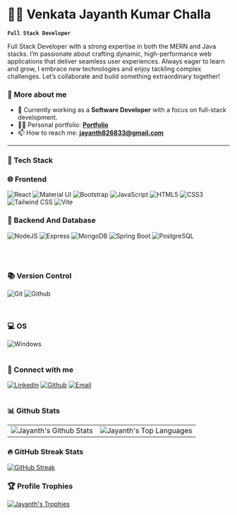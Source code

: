# 🏄‍♂️ Venkata Jayanth Kumar Challa

**`Full Stack Developer`**

Full Stack Developer with a strong expertise in both the MERN and Java stacks. I’m passionate about crafting dynamic, high-performance web applications that deliver seamless user experiences. Always eager to learn and grow, I embrace new technologies and enjoy tackling complex challenges. Let’s collaborate and build something extraordinary together!


### 🚀 More about me

- 🌱 Currently working as a **Software Developer** with a focus on full-stack development.
- 👨‍💻 Personal portfolio: **<a href="https://jayanth-portfolio007.netlify.app/">Portfolio</a>**
- 📫 How to reach me: **jayanth826833@gmail.com**

---

### 🧰 Tech Stack

### 🌐 Frontend

![React](https://img.shields.io/badge/react-%2320232a.svg?style=for-the-badge&logo=react&logoColor=%2361DAFB)
![Material UI](https://img.shields.io/badge/Material%20UI-%230081CB.svg?style=for-the-badge&logo=mui&logoColor=white)
![Bootstrap](https://img.shields.io/badge/Bootstrap-%23563D7C.svg?style=for-the-badge&logo=bootstrap&logoColor=white)
![JavaScript](https://img.shields.io/badge/javascript-%23323330.svg?style=for-the-badge&logo=javascript&logoColor=%23F7DF1E)
![HTML5](https://img.shields.io/badge/html5-%23E34F26.svg?style=for-the-badge&logo=html5&logoColor=white)
![CSS3](https://img.shields.io/badge/css3-%231572B6.svg?style=for-the-badge&logo=css3&logoColor=white)
![Tailwind CSS](https://img.shields.io/badge/tailwind%20css-%2335495e.svg?style=for-the-badge&logo=tailwindcss&logoColor=%234FC08D)
![Vite](https://img.shields.io/badge/Vite-B73BFE?style=for-the-badge&logo=vite&logoColor=FFD62E)
<br/>

### 🔧 Backend And Database

![NodeJS](https://img.shields.io/badge/node.js-6DA55F?style=for-the-badge&logo=node.js&logoColor=white)
![Express](https://img.shields.io/badge/express-%23CC0000.svg?style=for-the-badge&logo=express&logoColor=white)
![MongoDB](https://img.shields.io/badge/MongoDB-4EA94B?style=for-the-badge&logo=mongodb&logoColor=white)
![Spring Boot](https://img.shields.io/badge/Spring%20Boot-%236DB33F.svg?style=for-the-badge&logo=springboot&logoColor=white)
![PostgreSQL](https://img.shields.io/badge/PostgreSQL-%23336791.svg?style=for-the-badge&logo=postgresql&logoColor=white)


<br/>


<br/>

### 📚 Version Control

![Git](https://img.shields.io/badge/GIT-E44C30?style=for-the-badge&logo=git&logoColor=white)
![Github](https://img.shields.io/badge/github-black.svg?style=for-the-badge&logo=github&logoColor=white)

<br/>

### 💻 OS

![Windows](https://img.shields.io/badge/Windows-0078D6?style=for-the-badge&logo=windows&logoColor=white)
<br/>

#

### 🔗 Connect with me

[![Linkedin](https://img.shields.io/badge/linked%20in-blue.svg?style=for-the-badge&logo=linkedin&logoColor=white)](https://www.linkedin.com/in/jayanth-kumar-ch-35b59a199/)
[![Github](https://img.shields.io/badge/github-black.svg?style=for-the-badge&logo=github&logoColor=white)](https://github.com/JaYanth007-Dev/)
[![Email](https://img.shields.io/badge/email-red.svg?style=for-the-badge&logo=gmail&logoColor=white)](mailto:jayanth826833@gmail.com)

#

### 📊 Github Stats

<table>
  <tr>
    <td><img src="https://github-readme-stats.vercel.app/api?username=JaYanth007-Dev&show_icons=true&locale=en&theme=highcontrast&hide_border=true&count_private=true" alt="Jayanth's Github Stats" /></td>
    <td><img src="https://github-readme-stats.vercel.app/api/top-langs?username=JaYanth007-Dev&show_icons=true&locale=en&layout=compact&theme=highcontrast&hide_border=true" alt="Jayanth's Top Languages" /></td>
  </tr>
</table>

### 🔥 GitHub Streak Stats

[![GitHub Streak](https://github-readme-streak-stats.herokuapp.com/?user=JaYanth007-Dev&theme=highcontrast)](https://git.io/streak-stats)

### 🏆 Profile Trophies

[![Jayanth's Trophies](https://github-profile-trophy.vercel.app/?username=JaYanth007-Dev&theme=highcontrast&no-frame=true&margin-w=10)](https://github.com/ryo-ma/github-profile-trophy)





